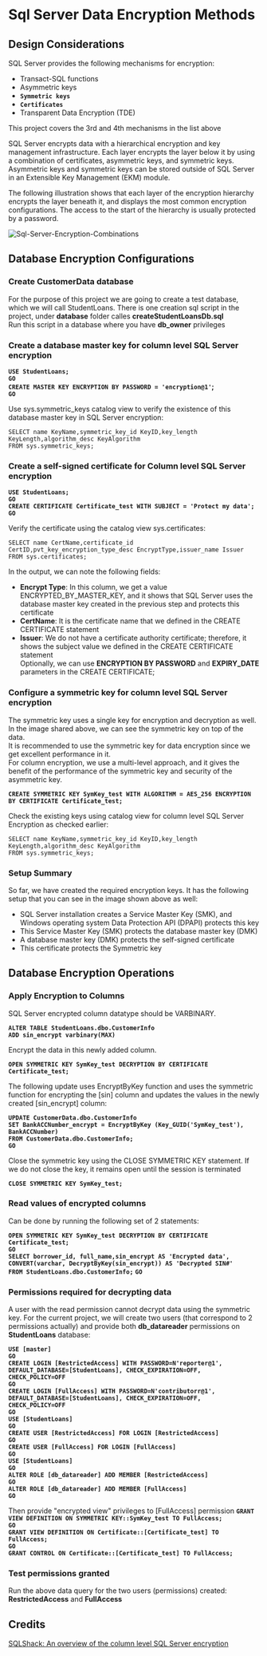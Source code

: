 # Sql Server Data Encryption Methods

## Design Considerations

SQL Server provides the following mechanisms for encryption:

* Transact-SQL functions
* Asymmetric keys
* **`Symmetric keys`**
* **`Certificates`**
* Transparent Data Encryption (TDE)

This project covers the 3rd and 4th mechanisms in the list above

SQL Server encrypts data with a hierarchical encryption and key management infrastructure. Each layer encrypts the layer below it by using a combination of certificates, asymmetric keys, and symmetric keys. Asymmetric keys and symmetric keys can be stored outside of SQL Server in an Extensible Key Management (EKM) module.

The following illustration shows that each layer of the encryption hierarchy encrypts the layer beneath it, and displays the most common encryption configurations. The access to the start of the hierarchy is usually protected by a password.

![Sql-Server-Encryption-Combinations](https://user-images.githubusercontent.com/6631390/110805630-45341300-824f-11eb-810b-0917a2326756.gif)

## Database Encryption Configurations

### Create CustomerData database
For the purpose of this project we are going to create a test database, which we will call StudentLoans. There is one creation sql script in the project, under **database** folder calles **createStudentLoansDb.sql** <br/>
Run this script in a database where you have **db_owner** privileges

### Create a database master key for column level SQL Server encryption

**`USE StudentLoans;`**<br/>
**`GO`**<br/>
**`CREATE MASTER KEY ENCRYPTION BY PASSWORD = 'encryption@1'`;**<br/>
**`GO`**<br/>

Use sys.symmetric_keys catalog view to verify the existence of this database master key in SQL Server encryption:

`SELECT name KeyName,symmetric_key_id KeyID,key_length KeyLength,algorithm_desc KeyAlgorithm` <br/>
`FROM sys.symmetric_keys;`

### Create a self-signed certificate for Column level SQL Server encryption

**`USE StudentLoans;`**<br/>
**`GO`**<br/>
**`CREATE CERTIFICATE Certificate_test WITH SUBJECT = 'Protect my data';`**<br/>
**`GO`**<br/>

Verify the certificate using the catalog view sys.certificates:

`SELECT name CertName,certificate_id CertID,pvt_key_encryption_type_desc EncryptType,issuer_name Issuer`<br/>
`FROM sys.certificates;`

In the output, we can note the following fields:

* **Encrypt Type**: In this column, we get a value ENCRYPTED_BY_MASTER_KEY, and it shows that SQL Server uses the database master key created in the previous step and protects this certificate
* **CertName**: It is the certificate name that we defined in the CREATE CERTIFICATE statement
* **Issuer**: We do not have a certificate authority certificate; therefore, it shows the subject value we defined in the CREATE CERTIFICATE statement<br/>
Optionally, we can use **ENCRYPTION BY PASSWORD** and **EXPIRY_DATE** parameters in the CREATE CERTIFICATE;

### Configure a symmetric key for column level SQL Server encryption

The symmetric key uses a single key for encryption and decryption as well. <br/>
In the image shared above, we can see the symmetric key on top of the data. <br/>
It is recommended to use the symmetric key for data encryption since we get excellent performance in it. <br/>
For column encryption, we use a multi-level approach, and it gives the benefit of the performance of the symmetric key and security of the asymmetric key.

**`CREATE SYMMETRIC KEY SymKey_test WITH ALGORITHM = AES_256 ENCRYPTION BY CERTIFICATE Certificate_test;`**

Check the existing keys using catalog view for column level SQL Server Encryption as checked earlier:

`SELECT name KeyName,symmetric_key_id KeyID,key_length KeyLength,algorithm_desc KeyAlgorithm`<br/>
`FROM sys.symmetric_keys;`

### Setup Summary
So far, we have created the required encryption keys. It has the following setup that you can see in the image shown above as well:

* SQL Server installation creates a Service Master Key (SMK), and Windows operating system Data Protection API (DPAPI) protects this key
* This Service Master Key (SMK) protects the database master key (DMK)
* A database master key (DMK) protects the self-signed certificate
* This certificate protects the Symmetric key

## Database Encryption Operations

### Apply Encryption to Columns
SQL Server encrypted column datatype should be VARBINARY.

**`ALTER TABLE StudentLoans.dbo.CustomerInfo`** <br/>
**`ADD sin_encrypt varbinary(MAX)`**

Encrypt the data in this newly added column.

**`OPEN SYMMETRIC KEY SymKey_test DECRYPTION BY CERTIFICATE Certificate_test;`**

The following update uses EncryptByKey function and uses the symmetric function for encrypting the [sin] column and updates the values in the newly created [sin_encrypt] column:

**`UPDATE CustomerData.dbo.CustomerInfo`**<br/>
**`SET BankACCNumber_encrypt = EncryptByKey (Key_GUID('SymKey_test'), BankACCNumber)`**<br/>
**`FROM CustomerData.dbo.CustomerInfo;`** <br/>
**`GO`**

Close the symmetric key using the CLOSE SYMMETRIC KEY statement. If we do not close the key, it remains open until the session is terminated

**`CLOSE SYMMETRIC KEY SymKey_test;`**

### Read values of encrypted columns

Can be done by running the following set of 2 statements:

**`OPEN SYMMETRIC KEY SymKey_test DECRYPTION BY CERTIFICATE Certificate_test;`** <br/>
**`GO`** <br/>
**`SELECT borrower_id, full_name,sin_encrypt AS 'Encrypted data',`** <br/>
**`CONVERT(varchar, DecryptByKey(sin_encrypt)) AS 'Decrypted SIN#' `** <br/>
**`FROM StudentLoans.dbo.CustomerInfo;`**
**`GO`**

### Permissions required for decrypting data

A user with the read permission cannot decrypt data using the symmetric key. For the current project, we will create two users (that correspond to 2 permissions actually) and provide both **db_datareader** permissions on **StudentLoans** database:

**`USE [master]`** <br/>
**`GO`** <br/>
**`CREATE LOGIN [RestrictedAccess] WITH PASSWORD=N'reporter@1', DEFAULT_DATABASE=[StudentLoans], CHECK_EXPIRATION=OFF, CHECK_POLICY=OFF`** <br/>
**`GO`** <br/>
**`CREATE LOGIN [FullAccess] WITH PASSWORD=N'contributorr@1', DEFAULT_DATABASE=[StudentLoans], CHECK_EXPIRATION=OFF, CHECK_POLICY=OFF`** <br/>
**`GO`** <br/>
**`USE [StudentLoans]`** <br/>
**`GO`** <br/>
**`CREATE USER [RestrictedAccess] FOR LOGIN [RestrictedAccess]`** <br/>
**`GO`** <br/>
**`CREATE USER [FullAccess] FOR LOGIN [FullAccess]`** <br/>
**`GO`** <br/>
**`USE [StudentLoans]`** <br/>
**`GO`** <br/>
**`ALTER ROLE [db_datareader] ADD MEMBER [RestrictedAccess]`** <br/>
**`GO`** <br/>
**`ALTER ROLE [db_datareader] ADD MEMBER [FullAccess]`** <br/>
**`GO`** <br/>

Then provide "encrypted view" privileges to [FullAccess] permission
**`GRANT VIEW DEFINITION ON SYMMETRIC KEY::SymKey_test TO FullAccess; `** <br/>
**`GO`** <br/>
**`GRANT VIEW DEFINITION ON Certificate::[Certificate_test] TO FullAccess;`** <br/>
**`GO`** <br/>
**`GRANT CONTROL ON Certificate::[Certificate_test] TO FullAccess;`** <br/>

### Test permissions granted
Run the above data query for the two users (permissions) created: **RestrictedAccess** and **FullAccess**

## Credits
[SQLShack: An overview of the column level SQL Server encryption](https://www.sqlshack.com/an-overview-of-the-column-level-sql-server-encryption/)
